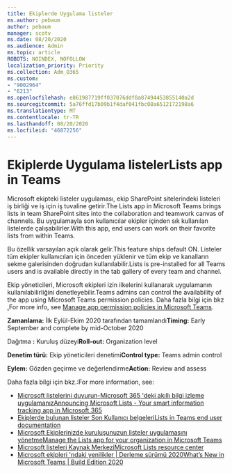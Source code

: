 ```yaml
---
title: Ekiplerde Uygulama listeler
ms.author: pebaum
author: pebaum
manager: scotv
ms.date: 08/20/2020
ms.audience: Admin
ms.topic: article
ROBOTS: NOINDEX, NOFOLLOW
localization_priority: Priority
ms.collection: Adm_O365
ms.custom:
- "9002964"
- "6213"
ms.openlocfilehash: e861987719ff037076ddf8a87494453855140a2d
ms.sourcegitcommit: 5a76ffd17b09b1f4daf041fbc08a6512172198a6
ms.translationtype: MT
ms.contentlocale: tr-TR
ms.lasthandoff: 08/20/2020
ms.locfileid: "46872256"
---
```

# <a name="lists-app-in-teams"></a><span data-ttu-id="a7693-102">Ekiplerde Uygulama listeler</span><span class="sxs-lookup"><span data-stu-id="a7693-102">Lists app in Teams</span></span>

<span data-ttu-id="a7693-103">Microsoft ekipteki listeler uygulaması, ekip SharePoint sitelerindeki listeleri iş birliği ve iş için iş tuvaline getirir.</span><span class="sxs-lookup"><span data-stu-id="a7693-103">The Lists app in Microsoft Teams brings lists in team SharePoint sites into the collaboration and teamwork canvas of channels.</span></span> <span data-ttu-id="a7693-104">Bu uygulamayla son kullanıcılar ekipler içinden sık kullanılan listelerde çalışabilirler.</span><span class="sxs-lookup"><span data-stu-id="a7693-104">With this app, end users can work on their favorite lists from within Teams.</span></span>  

<span data-ttu-id="a7693-105">Bu özellik varsayılan açık olarak gelir.</span><span class="sxs-lookup"><span data-stu-id="a7693-105">This feature ships default ON.</span></span> <span data-ttu-id="a7693-106">Listeler tüm ekipler kullanıcıları için önceden yüklenir ve tüm ekip ve kanalların sekme galerisinden doğrudan kullanılabilir.</span><span class="sxs-lookup"><span data-stu-id="a7693-106">Lists is pre-installed for all Teams users and is available directly in the tab gallery of every team and channel.</span></span>  

<span data-ttu-id="a7693-107">Ekip yöneticileri, Microsoft ekipleri izin ilkelerini kullanarak uygulamanın kullanılabilirliğini denetleyebilir.</span><span class="sxs-lookup"><span data-stu-id="a7693-107">Teams admins can control the availability of the app using Microsoft Teams permission policies.</span></span> <span data-ttu-id="a7693-108">Daha fazla bilgi için bkz [.](https://docs.microsoft.com/microsoftteams/teams-app-permission-policies)</span><span class="sxs-lookup"><span data-stu-id="a7693-108">For more info, see [Manage app permission policies in Microsoft Teams](https://docs.microsoft.com/microsoftteams/teams-app-permission-policies).</span></span>

<span data-ttu-id="a7693-109">**Zamanlama:** İlk Eylül-Ekim 2020 tarafından tamamlandı</span><span class="sxs-lookup"><span data-stu-id="a7693-109">**Timing:** Early September and complete by mid-October 2020</span></span>  

<span data-ttu-id="a7693-110">Dağıtma **:** Kuruluş düzeyi</span><span class="sxs-lookup"><span data-stu-id="a7693-110">**Roll-out:** Organization level</span></span>  

<span data-ttu-id="a7693-111">**Denetim türü:**  Ekip yöneticileri denetimi</span><span class="sxs-lookup"><span data-stu-id="a7693-111">**Control type:**  Teams admin control</span></span>  

<span data-ttu-id="a7693-112">**Eylem:**  Gözden geçirme ve değerlendirme</span><span class="sxs-lookup"><span data-stu-id="a7693-112">**Action:**  Review and assess</span></span>

<span data-ttu-id="a7693-113">Daha fazla bilgi için bkz.:</span><span class="sxs-lookup"><span data-stu-id="a7693-113">For more information, see:</span></span> 

- [<span data-ttu-id="a7693-114">Microsoft listelerini duyurun-Microsoft 365 'deki akıllı bilgi izleme uygulamanız</span><span class="sxs-lookup"><span data-stu-id="a7693-114">Announcing Microsoft Lists - Your smart information tracking app in Microsoft 365</span></span>](https://techcommunity.microsoft.com/t5/microsoft-365-blog/announcing-microsoft-lists-your-smart-information-tracking-app/ba-p/1372233)
- [<span data-ttu-id="a7693-115">Ekiplerde bulunan listeler Son Kullanıcı belgeleri</span><span class="sxs-lookup"><span data-stu-id="a7693-115">Lists in Teams end user documentation</span></span>](https://support.microsoft.com/office/get-started-with-lists-in-microsoft-taeams-c971e46b-b36c-491b-9c35-efeddd0297db)
- [<span data-ttu-id="a7693-116">Microsoft Ekiplerinizde kuruluşunuzun listeler uygulamasını yönetme</span><span class="sxs-lookup"><span data-stu-id="a7693-116">Manage the Lists app for your organization in Microsoft Teams</span></span>](https://docs.microsoft.com/microsoftteams/manage-lists-app)
- [<span data-ttu-id="a7693-117">Microsoft listeleri Kaynak Merkezi</span><span class="sxs-lookup"><span data-stu-id="a7693-117">Microsoft Lists resource center</span></span>](https://aka.ms/MSLists)
- [<span data-ttu-id="a7693-118">Microsoft ekipleri 'ndaki yenilikler | Derleme sürümü 2020</span><span class="sxs-lookup"><span data-stu-id="a7693-118">What’s New in Microsoft Teams | Build Edition 2020</span></span>](https://techcommunity.microsoft.com/t5/microsoft-teams-blog/what-s-new-in-microsoft-teams-build-edition-2020/ba-p/1394224)